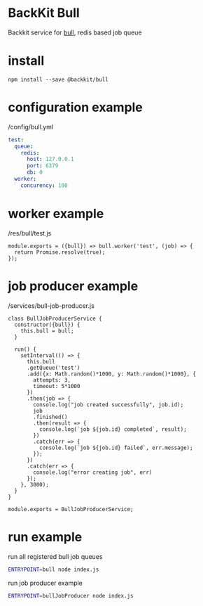 # BackKit Bull

Backkit service for [bull](https://github.com/OptimalBits/bull), redis based job queue


# install

```
npm install --save @backkit/bull
```

# configuration example

/config/bull.yml

```yml
test:
  queue:
    redis:
      host: 127.0.0.1
      port: 6379
      db: 0
  worker:
    concurency: 100

```

# worker example

/res/bull/test.js

```node
module.exports = ({bull}) => bull.worker('test', (job) => {
  return Promise.resolve(true);
});

```

# job producer example

/services/bull-job-producer.js

```node
class BullJobProducerService {
  constructor({bull}) {
    this.bull = bull;
  }
    
  run() {
    setInterval(() => {
      this.bull
      .getQueue('test')
      .add({x: Math.random()*1000, y: Math.random()*1000}, {
        attempts: 3,
        timeout: 5*1000
      })
      .then(job => {
        console.log("job created successfully", job.id);
        job
        .finished()
        .then(result => {
          console.log(`job ${job.id} completed`, result);
        })
        .catch(err => {
          console.log(`job ${job.id} failed`, err.message);
        });
      })
      .catch(err => {
        console.log("error creating job", err)
      });
    }, 3000);
  }
}

module.exports = BullJobProducerService;
```

# run example

run all registered bull job queues

```bash
ENTRYPOINT=bull node index.js
```

run job producer example

```bash
ENTRYPOINT=bullJobProducer node index.js
```
